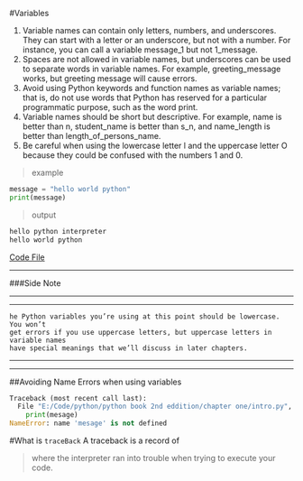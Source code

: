 #Variables
1.   Variable names can contain only letters, numbers, and underscores.
They can start with a letter or an underscore, but not with a number.
For instance, you can call a variable message_1 but not 1_message.
1.  Spaces are not allowed in variable names, but underscores can be used
to separate words in variable names. For example, greeting_message
works, but greeting message will cause errors.
1.  Avoid using Python keywords and function names as variable names;
that is, do not use words that Python has reserved for a particular
programmatic purpose, such as the word print. 
1.  Variable names should be short but descriptive. For example, name is
better than n, student_name is better than s_n, and name_length is better
than length_of_persons_name.
1.  Be careful when using the lowercase letter l and the uppercase letter O
because they could be confused with the numbers 1 and 0.
>example
```python
message = "hello world python"
print(message)
```
> output

```bash
hello python interpreter
hello world python
```

[Code File](../../intro.py)
___
###Side Note
___
___
    he Python variables you’re using at this point should be lowercase. You won’t
    get errors if you use uppercase letters, but uppercase letters in variable names
    have special meanings that we’ll discuss in later chapters.
___
___

##Avoiding Name Errors when using variables

```python
Traceback (most recent call last):
  File "E:/Code/python/python book 2nd eddition/chapter one/intro.py", line 15, in <module>
    print(mesage)
NameError: name 'mesage' is not defined
```

#What is `traceBack`
A traceback is a record of
> where the interpreter ran into trouble when trying to execute your code.